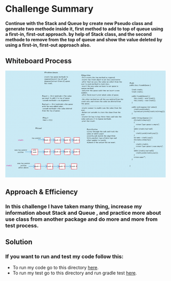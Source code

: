 # Challenge Summary
#### Continue with the Stack and Queue by create new Pseudo class and generate two methode inside it, first method to add to top of queue using a first-in, first-out approach. by help of Stack class, and the second methode to remove from the top of queue and show the value deleted by using a first-in, first-out approach also.

## Whiteboard Process
![stack-queue-pseudo](../Assert/stackpsudeo.png)

## Approach & Efficiency
### In this challenge I have taken many thing, increase my information about Stack and Queue , and practice more about use class from another package and do more and more from test process. 
## Solution
### If you want to run and test my code follow this:
- To run my code go to this directory [here](src/main/java/CodeChallenges/Challenge11).
- To run my test go to this directory and run gradle test [here](../app).